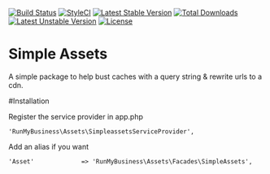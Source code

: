 [![Build Status](https://travis-ci.org/runmybusiness/laravel-simpleassets.png?branch=master)](https://travis-ci.org/runmybusiness/laravel-simpleassets)
[![StyleCI](https://styleci.io/repos/16866381/shield)](https://styleci.io/repos/16866381)
[![Latest Stable Version](https://poser.pugx.org/runmybusiness/initialcon/v/stable)](https://packagist.org/packages/runmybusiness/initialcon) [![Total Downloads](https://poser.pugx.org/runmybusiness/initialcon/downloads)](https://packagist.org/packages/runmybusiness/initialcon) [![Latest Unstable Version](https://poser.pugx.org/runmybusiness/initialcon/v/unstable)](https://packagist.org/packages/runmybusiness/initialcon) [![License](https://poser.pugx.org/runmybusiness/initialcon/license)](https://packagist.org/packages/runmybusiness/initialcon)

Simple Assets
==================

A simple package to help bust caches with a query string & rewrite urls to a cdn.


#Installation

Register the service provider in app.php
```
'RunMyBusiness\Assets\SimpleassetsServiceProvider',
```

Add an alias if you want
```
'Asset' 			=> 'RunMyBusiness\Assets\Facades\SimpleAssets',
```
